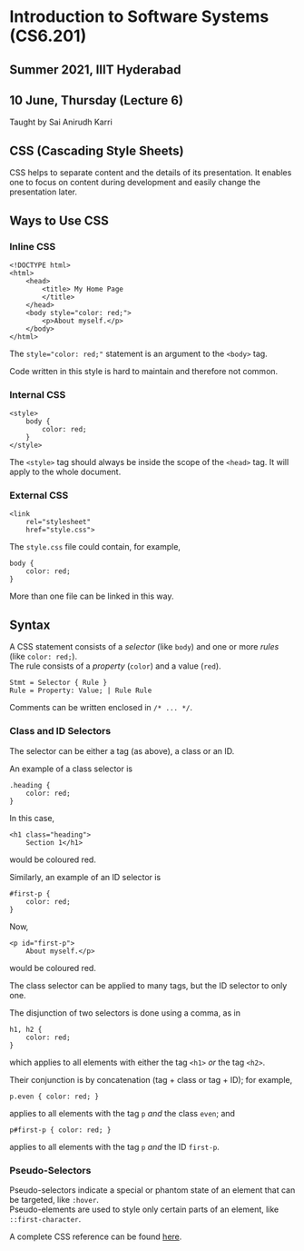 # Introduction to Software Systems (CS6.201)
## Summer 2021, IIIT Hyderabad
## 10 June, Thursday (Lecture 6)

Taught by Sai Anirudh Karri

## CSS (Cascading Style Sheets)
CSS helps to separate content and the details of its presentation. It enables one to focus on content during development and easily change the presentation later.  

## Ways to Use CSS
### Inline CSS
    <!DOCTYPE html>
    <html>
        <head>
            <title> My Home Page
            </title>
        </head>
        <body style="color: red;">
            <p>About myself.</p>
        </body>
    </html>

The `style="color: red;"` statement is an argument to the `<body>` tag.  

Code written in this style is hard to maintain and therefore not common.

### Internal CSS
    <style>
        body {
            color: red;
        }
    </style>

The `<style>` tag should always be inside the scope of the `<head>` tag. It will apply to the whole document.  

### External CSS
    <link
        rel="stylesheet"
        href="style.css">

The `style.css` file could contain, for example,
    
    body {
        color: red;
    }

More than one file can be linked in this way.

## Syntax
A CSS statement consists of a _selector_ (like `body`) and one or more _rules_ (like `color: red;`).  
The rule consists of a _property_ (`color`) and a value (`red`).  
    
    Stmt = Selector { Rule }
    Rule = Property: Value; | Rule Rule

Comments can be written enclosed in `/* ... */`.

### Class and ID Selectors
The selector can be either a tag (as above), a class or an ID.  

An example of a class selector is
    
    .heading {
        color: red;
    }

In this case,

    <h1 class="heading">
        Section 1</h1>
would be coloured red.  

Similarly, an example of an ID selector is
    
    #first-p {
        color: red;
    }
    
Now,
    
    <p id="first-p">
        About myself.</p>
would be coloured red.  

The class selector can be applied to many tags, but the ID selector to only one.

The disjunction of two selectors is done using a comma, as in

    h1, h2 {
        color: red;
    }
which applies to all elements with either the tag `<h1>` _or_ the tag `<h2>`.

Their conjunction is by concatenation (tag + class or tag + ID); for example,
    
    p.even { color: red; }
applies to all elements with the tag `p` _and_ the class `even`; and
    
    p#first-p { color: red; }
applies to all elements with the tag `p` _and_ the ID `first-p`.

### Pseudo-Selectors
Pseudo-selectors indicate a special or phantom state of an element that can be targeted, like `:hover`.  
Pseudo-elements are used to style only certain parts of an element, like `::first-character`.  

A complete CSS reference can be found [here](https://developer.mozilla.org/en-US/docs/Web/CSS/Reference).
